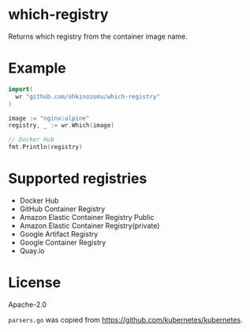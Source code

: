 # which-registry

Returns which registry from the container image name.

# Example

```go
import(
  wr "github.com/ohkinozomu/which-registry"
)

image := "nginx:alpine"
registry, _ := wr.Which(image)

// Docker Hub
fmt.Println(registry)
```

# Supported registries

- Docker Hub
- GitHub Container Registry
- Amazon Elastic Container Registry Public
- Amazon Elastic Container Registry(private)
- Google Artifact Registry
- Google Container Registry
- Quay.io

# License

Apache-2.0

`parsers.go` was copied from https://github.com/kubernetes/kubernetes.
